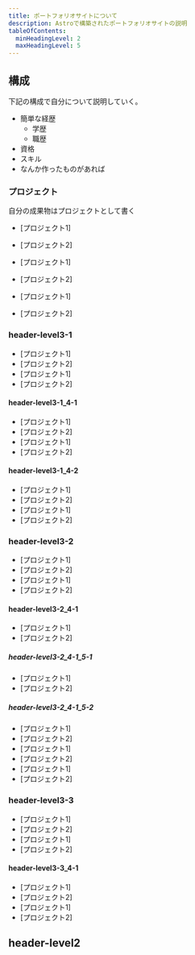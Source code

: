 ```yaml
---
title: ポートフォリオサイトについて
description: Astroで構築されたポートフォリオサイトの説明
tableOfContents:
  minHeadingLevel: 2
  maxHeadingLevel: 5
---
```


## 構成

下記の構成で自分について説明していく。

- 簡単な経歴
    - 学歴
    - 職歴
- 資格
- スキル
- なんか作ったものがあれば

### プロジェクト

自分の成果物はプロジェクトとして書く

- [プロジェクト1]
- [プロジェクト2]

- [プロジェクト1]
- [プロジェクト2]

- [プロジェクト1]
- [プロジェクト2]

### header-level3-1

- [プロジェクト1]
- [プロジェクト2]
- [プロジェクト1]
- [プロジェクト2]

#### header-level3-1_4-1

- [プロジェクト1]
- [プロジェクト2]
- [プロジェクト1]
- [プロジェクト2]

#### header-level3-1_4-2

- [プロジェクト1]
- [プロジェクト2]
- [プロジェクト1]
- [プロジェクト2]

### header-level3-2

- [プロジェクト1]
- [プロジェクト2]
- [プロジェクト1]
- [プロジェクト2]

#### header-level3-2_4-1

- [プロジェクト1]
- [プロジェクト2]

##### header-level3-2_4-1_5-1

- [プロジェクト1]
- [プロジェクト2]

##### header-level3-2_4-1_5-2

- [プロジェクト1]
- [プロジェクト2]
- [プロジェクト1]
- [プロジェクト2]
- [プロジェクト1]
- [プロジェクト2]

### header-level3-3

- [プロジェクト1]
- [プロジェクト2]
- [プロジェクト1]
- [プロジェクト2]

#### header-level3-3_4-1

- [プロジェクト1]
- [プロジェクト2]
- [プロジェクト1]
- [プロジェクト2]

## header-level2
